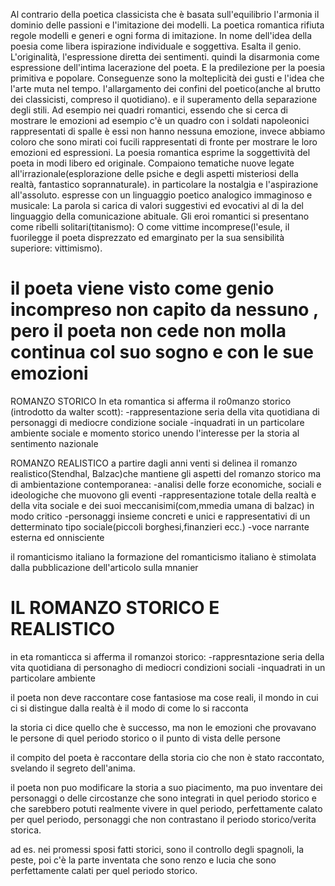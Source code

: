 Al contrario della poetica classicista che è basata sull'equilibrio l'armonia il dominio delle passioni e l'imitazione dei modelli.
La poetica romantica rifiuta regole modelli e generi e ogni forma di imitazione.
In nome dell'idea della poesia come libera ispirazione individuale e soggettiva.
Esalta il genio. L'originalità, l'espressione diretta dei sentimenti.
quindi la disarmonia come espressione dell'intima lacerazione del poeta.
E la predilezione per la poesia primitiva  e popolare.
Conseguenze sono la molteplicità dei gusti e  l'idea che l'arte muta nel tempo.
l'allargamento dei confini del poetico(anche al brutto dei classicisti, compreso il quotidiano).
e il superamento della separazione degli stili.
Ad esempio nei quadri romantici, essendo che si cerca di mostrare le emozioni ad esempio c'è un quadro con i soldati napoleonici rappresentati di spalle è essi non hanno nessuna emozione, invece abbiamo coloro che sono mirati coi fucili rappresentati di fronte per mostrare le loro emozioni ed espressioni. 
La poesia romantica esprime la soggettività del poeta in modi libero ed originale.
Compaiono tematiche nuove legate all'irrazionale(esplorazione delle psiche e degli aspetti misteriosi della realtà, fantastico soprannaturale).
in particolare la nostalgia e l'aspirazione all'assoluto.
espresse con un linguaggio poetico analogico immaginoso e musicale:
La parola si carica di valori suggestivi ed evocativi al di la del linguaggio della comunicazione abituale.
Gli eroi romantici si presentano come ribelli solitari(titanismo):
O come vittime incomprese(l'esule, il fuorilegge il poeta disprezzato ed emarginato per la sua sensibilità superiore: vittimismo).
# il poeta viene visto come genio incompreso non capito da nessuno , pero il poeta non cede non molla continua col suo sogno e con le sue emozioni
 ROMANZO STORICO
In eta romantica si afferma il ro0manzo storico (introdotto da walter scott):
-rappresentazione seria della vita quotidiana di personaggi di mediocre condizione sociale 
-inquadrati in un particolare ambiente sociale e momento storico
unendo l'interesse per la storia al sentimento nazionale

ROMANZO REALISTICO
a partire dagli anni venti si delinea il romanzo realistico(Stendhal, Balzac)che mantiene gli aspetti del romanzo storico ma di ambientazione contemporanea:
-analisi delle forze economiche, sociali e ideologiche che muovono gli eventi
-rappresentazione totale della realtà e della vita sociale e dei suoi meccanisimi(com,mmedia umana di balzac) in modo critico
-personaggi insieme concreti e unici e rappresentativi di un detterminato tipo sociale(piccoli borghesi,finanzieri ecc.)
-voce narrante esterna ed onnisciente



il romanticismo italiano
la formazione del romanticismo italiano è stimolata dalla pubblicazione dell'articolo sulla mnanier


# IL ROMANZO STORICO E REALISTICO
in eta romanticca si afferma il romanzoi storico:
-rappresntazione seria della vita quotidiana di personagho di mediocri condizioni sociali
-inquadrati in un particolare ambiente 


il poeta non deve raccontare cose fantasiose ma cose reali, il mondo in cui ci si distingue dalla realtà è il modo di come lo si racconta

la storia ci dice quello che è successo, ma non le emozioni che provavano le persone di quel periodo storico o il punto di vista delle persone

il compito del poeta è raccontare della storia cio che non è stato raccontato, svelando il segreto dell'anima.

il poeta non puo modificare la storia a suo piacimento, ma puo inventare dei personaggi o delle circostanze che sono integrati in quel periodo storico e che sarebbero potuti realmente vivere in quel periodo, perfettamente calato per quel periodo, personaggi che non contrastano il periodo storico/verita storica.

ad es. nei promessi sposi fatti storici, sono il controllo degli spagnoli, la peste, poi c'è la parte inventata che sono renzo e lucia che sono perfettamente calati per quel periodo storico.